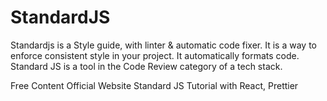 # StandardJS

Standardjs is a Style guide, with linter & automatic code fixer. It is a way to enforce consistent style in your project. It automatically formats code.
Standard JS is a tool in the Code Review category of a tech stack.

<ResourceGroupTitle>Free Content</ResourceGroupTitle>
<BadgeLink badgeText='Read' colorScheme="blue" href='https://standardjs.com/'>Official Website</BadgeLink>
<BadgeLink badgeText='Watch' href='https://www.youtube.com/watch?v=bqho-uAnNJk'>Standard JS Tutorial with React, Prettier
</BadgeLink>
